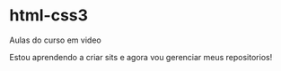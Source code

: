 # html-css3
 Aulas do curso em video

Estou aprendendo  a criar sits e agora vou gerenciar  meus repositorios!
